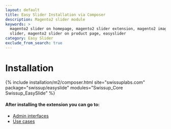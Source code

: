 ```yaml
---
layout: default
title: Easy Slider Installation via Composer
description: Magento2 slider module
keywords: >
  magento2 slider on homepage, magento2 slider extension, magento2 image
  slider, magento2 slider on product page, easyslider
category: Easy Slider
exclude_from_search: true
---
```


# Installation

{% include installation/m2/composer.html site="swissuplabs.com" package="swissup/easyslide" modules="Swissup_Core Swissup_EasySlide" %}

#### After installing the extension you can go to:

 *  [Admin interfaces](../interfaces/)
 *  [Use cases](../cases/)

